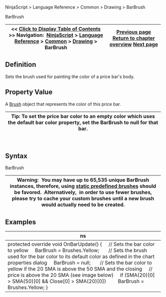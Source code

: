 ﻿
NinjaScript \> Language Reference \> Common \> Drawing \> BarBrush

BarBrush

| \<\< [Click to Display Table of Contents](barbrush.md) \>\> **Navigation:**     [NinjaScript](ninjascript-1.md) \> [Language Reference](language_reference_wip-1.md) \> [Common](common-1.md) \> [Drawing](drawing-1.md) \> BarBrush | [Previous page](backbrushesall-1.md) [Return to chapter overview](drawing-1.md) [Next page](barbrushes-1.md) |
| --- | --- |
## Definition
Sets the brush used for painting the color of a price bar's body.
## 
## Property Value
A [Brush](http://msdn.microsoft.com/en-us/library/system.windows.media.brush(v=vs.110).aspx) object that represents the color of this price bar.
 

| Tip: To set the price bar color to an empty color which uses the default bar color property, set the BarBrush to null for that bar. |
| --- |
 
## Syntax
BarBrush
 

| Warning:  You may have up to 65,535 unique BarBrush instances, therefore, using [static predefined brushes](working_with_brushes-1.md) should be favored.  Alternatively,  in order to use fewer brushes, please try to cache your custom brushes until a new brush would actually need to be created. |
| --- |
## 
## 
## Examples

| ns |
| --- |
| protected override void OnBarUpdate() {      // Sets the bar color to yellow      BarBrush \= Brushes.Yellow;        // Sets the brush used for the bar color to its default color as defined in the chart properties dialog      BarBrush \= null;        // Sets the bar color to yellow if the 20 SMA is above the 50 SMA and the closing      // price is above the 20 SMA (see image below)      if (SMA(20)\[0] \> SMA(50)\[0] \&\& Close\[0] \> SMA(20)\[0])          BarBrush \= Brushes.Yellow; } |
